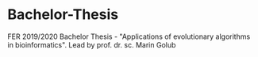 # Bachelor-Thesis
FER 2019/2020 Bachelor Thesis - "Applications of evolutionary algorithms in bioinformatics".
Lead by prof. dr. sc. Marin Golub